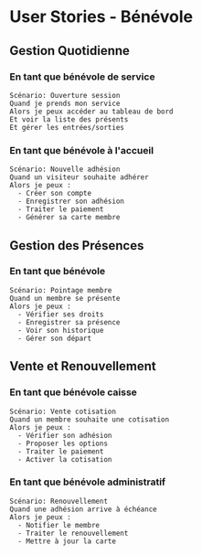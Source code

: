 # User Stories - Bénévole

## Gestion Quotidienne

### En tant que bénévole de service
```gherkin
Scénario: Ouverture session
Quand je prends mon service
Alors je peux accéder au tableau de bord
Et voir la liste des présents
Et gérer les entrées/sorties
```

### En tant que bénévole à l'accueil
```gherkin
Scénario: Nouvelle adhésion
Quand un visiteur souhaite adhérer
Alors je peux :
  - Créer son compte
  - Enregistrer son adhésion
  - Traiter le paiement
  - Générer sa carte membre
```

## Gestion des Présences

### En tant que bénévole
```gherkin
Scénario: Pointage membre
Quand un membre se présente
Alors je peux :
  - Vérifier ses droits
  - Enregistrer sa présence
  - Voir son historique
  - Gérer son départ
```

## Vente et Renouvellement

### En tant que bénévole caisse
```gherkin
Scénario: Vente cotisation
Quand un membre souhaite une cotisation
Alors je peux :
  - Vérifier son adhésion
  - Proposer les options
  - Traiter le paiement
  - Activer la cotisation
```

### En tant que bénévole administratif
```gherkin
Scénario: Renouvellement
Quand une adhésion arrive à échéance
Alors je peux :
  - Notifier le membre
  - Traiter le renouvellement
  - Mettre à jour la carte
``` 